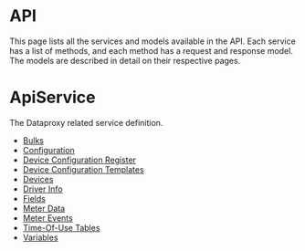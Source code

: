 # API

This page lists all the services and models available in the API. Each service has a list of methods, and each method has a request and response model. The models are described in detail on their respective pages.

# ApiService

The Dataproxy related service definition.

- [Bulks](service-bulks-apiservice.md)
- [Configuration](service-configuration-apiservice.md)
- [Device Configuration Register](service-device-configuration-register-apiservice.md)
- [Device Configuration Templates](service-device-configuration-templates-apiservice.md)
- [Devices](service-devices-apiservice.md)
- [Driver Info](service-driver-info-apiservice.md)
- [Fields](service-fields-apiservice.md)
- [Meter Data](service-meter-data-apiservice.md)
- [Meter Events](service-meter-events-apiservice.md)
- [Time-Of-Use Tables](service-time-of-use-tables-apiservice.md)
- [Variables](service-variables-apiservice.md)
